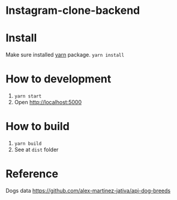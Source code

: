 # Instagram-clone-backend

# Install

Make sure installed [yarn](https://classic.yarnpkg.com/en/docs/install/#mac-stable) package.
`yarn install`

# How to development

1. `yarn start`
2. Open [http://localhost:5000](http://localhost:5000)

# How to build
1. `yarn build`
2. See at `dist` folder

# Reference
Dogs data https://github.com/alex-martinez-jativa/api-dog-breeds
